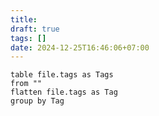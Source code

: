 ```yaml
---
title: 
draft: true
tags: []
date: 2024-12-25T16:46:06+07:00
---
```


```dataview
table file.tags as Tags
from ""
flatten file.tags as Tag
group by Tag

```

